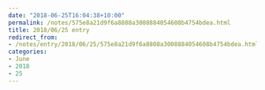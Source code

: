 ```yaml
---
date: "2018-06-25T16:04:38+10:00"
permalink: /notes/575e8a21d9f6a8808a3008884054608b4754bdea.html
title: 2018/06/25 entry
redirect_from:
- /notes/entry/2018/06/25/575e8a21d9f6a8808a3008884054608b4754bdea.html
categories:
- June
- 2018
- 25
---
```

